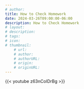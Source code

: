 ```yaml
---
# author: 
title: How to Check Homework
date: 2024-03-26T09:00:00-06:00
description: How to Check Homework
# layout: 
# description: 
# tags: 
# icon: 
# thumbnail: 
    # url: 
    # author: 
    # authorURL: 
    # origin: 
    # originURL: 
---
```


{{< youtube z63nCoIDrBg >}}
